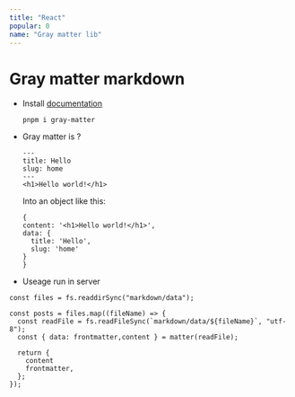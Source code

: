 ```yaml
---
title: "React"
popular: 0
name: "Gray matter lib"
---
```


# Gray matter markdown

- Install [documentation](https://www.npmjs.com/package/gray-matter)

  ```
  pnpm i gray-matter
  ```

- Gray matter is ?

  ```
  ---
  title: Hello
  slug: home
  ---
  <h1>Hello world!</h1>
  ```

  Into an object like this:

  ```
  {
  content: '<h1>Hello world!</h1>',
  data: {
    title: 'Hello',
    slug: 'home'
  }
  }
  ```

- Useage run in server

```
const files = fs.readdirSync("markdown/data");

const posts = files.map((fileName) => {
  const readFile = fs.readFileSync(`markdown/data/${fileName}`, "utf-8");
  const { data: frontmatter,content } = matter(readFile);

  return {
    content
    frontmatter,
  };
});
```
